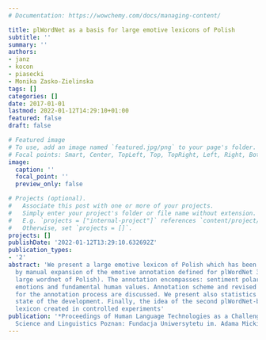 ```yaml
---
# Documentation: https://wowchemy.com/docs/managing-content/

title: plWordNet as a basis for large emotive lexicons of Polish
subtitle: ''
summary: ''
authors:
- janz
- kocon
- piasecki
- Monika Zasko-Zielinska
tags: []
categories: []
date: 2017-01-01
lastmod: 2022-01-12T14:29:10+01:00
featured: false
draft: false

# Featured image
# To use, add an image named `featured.jpg/png` to your page's folder.
# Focal points: Smart, Center, TopLeft, Top, TopRight, Left, Right, BottomLeft, Bottom, BottomRight.
image:
  caption: ''
  focal_point: ''
  preview_only: false

# Projects (optional).
#   Associate this post with one or more of your projects.
#   Simply enter your project's folder or file name without extension.
#   E.g. `projects = ["internal-project"]` references `content/project/deep-learning/index.md`.
#   Otherwise, set `projects = []`.
projects: []
publishDate: '2022-01-12T13:29:10.632692Z'
publication_types:
- '2'
abstract: 'We present a large emotive lexicon of Polish which has been constructed
  by manual expansion of the emotive annotation defined for plWordNet 3.0 emo (a very
  large wordnet of Polish). The annotation encompasses: sentiment polarity, basic
  emotions and fundamental human values. Annotation scheme and revised guidelines
  for the annotation process are discussed. We present also statistics for the contemporary
  state of the development. Finally, the idea of the second plWordNet-based emotive
  lexicon created in controlled experiments'
publication: '*Proceedings of Human Language Technologies as a Challenge for Computer
  Science and Linguistics Poznan: Fundacja Uniwersytetu im. Adama Mickiewicza w Poznaniu*'
---
```

